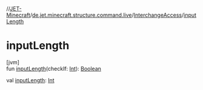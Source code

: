 //[JET-Minecraft](../../../index.md)/[de.jet.minecraft.structure.command.live](../index.md)/[InterchangeAccess](index.md)/[inputLength](input-length.md)

# inputLength

[jvm]\
fun [inputLength](input-length.md)(checkIf: [Int](https://kotlinlang.org/api/latest/jvm/stdlib/kotlin/-int/index.html)): [Boolean](https://kotlinlang.org/api/latest/jvm/stdlib/kotlin/-boolean/index.html)

val [inputLength](input-length.md): [Int](https://kotlinlang.org/api/latest/jvm/stdlib/kotlin/-int/index.html)
